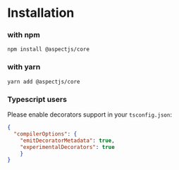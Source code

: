# Installation

<!-- tabs:start -->
### **with npm**
```
npm install @aspectjs/core
```
### **with yarn**
```
yarn add @aspectjs/core
```
<!-- tabs:end -->


### Typescript users 
Please enable decorators support in your `tsconfig.json`:
```json
{
  "compilerOptions": {
    "emitDecoratorMetadata": true,
    "experimentalDecorators": true
    }
}
```

